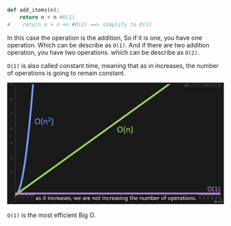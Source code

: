 ```python
def add_items(n):
    return n + n #O(1)
#    return n + n +n #O(2) ==> simplify to O(1)
```

In this case the operation is the addition, So if it is one, you have one operation. Which can be describe as `O(1)`. And if there are two addition operation, you have two operations. which can be describe as `O(2)`.

`O(1)` is also called constant time, meaning that as in increases, the number of operations is going to remain constant. 

![image-20231019174401268](assets/image-20231019174401268.png)

`O(1)` is the most efficient Big O. 